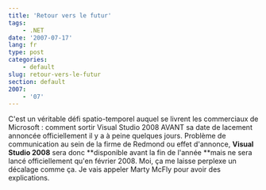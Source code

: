 ```yaml
---
title: 'Retour vers le futur'
tags:
    - .NET
date: '2007-07-17'
lang: fr
type: post
categories:
    - default
slug: retour-vers-le-futur
section: default
2007:
    - '07'
---
```


C'est un véritable défi spatio-temporel auquel se livrent les commerciaux de Microsoft&nbsp;: comment sortir Visual Studio 2008 AVANT sa date de lacement annoncée officiellement il y a à peine quelques jours. Problème de communication au sein de la firme de Redmond ou effet d'annonce, **Visual Studio 2008** sera donc **disponible avant la fin de l'année **mais ne sera lancé officiellement qu'en février 2008\. Moi, ça me laisse perplexe un décalage comme ça. Je vais appeler Marty McFly pour avoir des explications.
